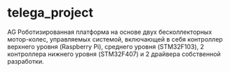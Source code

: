 # telega_project
AG
Роботизированная платформа на основе двух бесколлекторных мотор-колес, управляемых системой, включающей в себя контроллер верхнего уровня (Raspberry Pi), среднего уровня (STM32F103), 2 контроллера нижнего уровня (STM32F407) и 2 драйвера собственной разработки.
